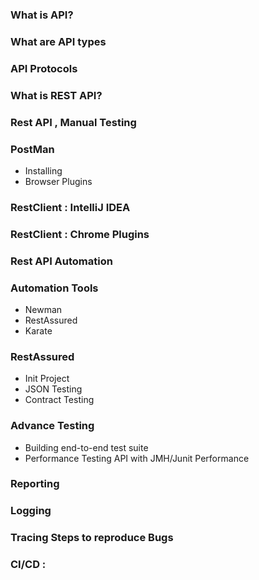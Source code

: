 ### What is API?

### What are API types

### API Protocols 

### What is REST API?

### Rest API , Manual Testing

### PostMan
- Installing
- Browser Plugins 

### RestClient : IntelliJ IDEA

### RestClient : Chrome Plugins

### Rest API Automation 

### Automation Tools 
- Newman
- RestAssured
- Karate

### RestAssured 
- Init Project 
- JSON Testing 
- Contract Testing 

### Advance Testing
- Building end-to-end test suite
- Performance Testing API with JMH/Junit Performance 

### Reporting 

### Logging 

### Tracing Steps to reproduce Bugs

### CI/CD :
